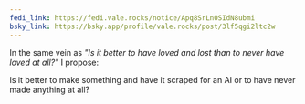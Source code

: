 ```yaml
---
fedi_link: https://fedi.vale.rocks/notice/Apq8SrLn0SIdN8ubmi
bsky_link: https://bsky.app/profile/vale.rocks/post/3lf5qgi2ltc2w
---
```


In the same vein as *"Is it better to have loved and lost than to never have loved at all?"* I propose:

Is it better to make something and have it scraped for an AI or to have never made anything at all?
